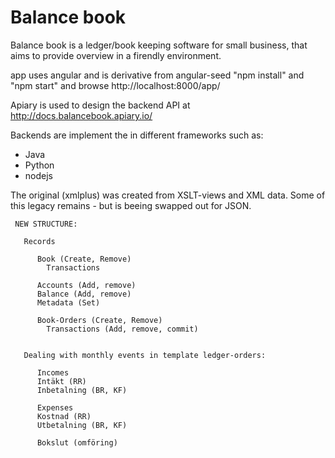 
# Balance book 

Balance book is a ledger/book keeping software for small business, 
that aims to provide overview in a firendly environment. 

app uses angular and is derivative from angular-seed
   "npm install" and "npm start" and browse http://localhost:8000/app/


Apiary is used to design the backend API at http://docs.balancebook.apiary.io/


Backends are implement the in different frameworks such as: 

 * Java
 * Python
 * nodejs
 

The original (xmlplus) was created from XSLT-views and XML data. 
Some of this legacy remains - but is beeing swapped out for JSON. 
    
     NEW STRUCTURE: 

       Records

          Book (Create, Remove)
            Transactions

          Accounts (Add, remove)
          Balance (Add, remove)
		  Metadata (Set)

          Book-Orders (Create, Remove)
            Transactions (Add, remove, commit)

      
       Dealing with monthly events in template ledger-orders: 

          Incomes
          Intäkt (RR)
          Inbetalning (BR, KF)

          Expenses
          Kostnad (RR)
          Utbetalning (BR, KF)
      
          Bokslut (omföring)
       
